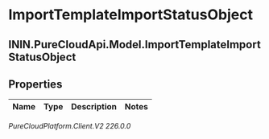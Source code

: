 # ImportTemplateImportStatusObject

## ININ.PureCloudApi.Model.ImportTemplateImportStatusObject

## Properties

|Name | Type | Description | Notes|
|------------ | ------------- | ------------- | -------------|



_PureCloudPlatform.Client.V2 226.0.0_
